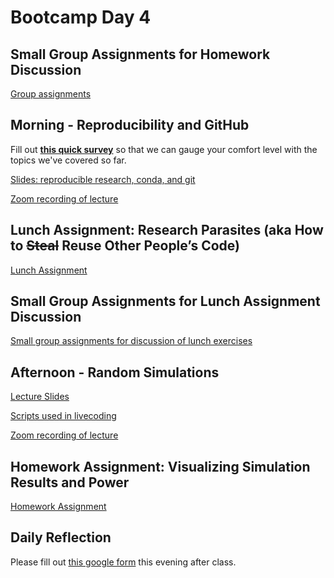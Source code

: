 # Bootcamp Day 4

## Small Group Assignments for Homework Discussion

[Group assignments](https://github.com/bxlab/cmdb-quantbio/blob/main/resources/small_group_assignments/small_group_day3_evening.md)

## Morning - Reproducibility and GitHub

Fill out **[this quick survey](https://forms.gle/RrSWEn1ZAM9P4aSWA)** so that we can gauge your comfort level with the topics we've covered so far.

[Slides: reproducible research, conda, and git](https://docs.google.com/presentation/d/17WPtDhfMPvVYyd0VJPk0qSuAudoJJbfqZnC9_8vDfn4/edit)

[Zoom recording of lecture](https://livejohnshopkins.sharepoint.com/:f:/s/qbb2021/EiQUQ8yP-d9JorwlDkHr5V0B5hRnZk26AIoG4m4GpSXEBw?e=QrnsvT)

## Lunch Assignment: Research Parasites (aka How to ~~Steal~~ Reuse Other People’s Code)

[Lunch Assignment](https://bxlab.github.io/cmdb-quantbio/assignments/bootcamp/research_parasites_reuse_code/assignment/)

## Small Group Assignments for Lunch Assignment Discussion

[Small group assignments for discussion of lunch exercises](https://github.com/bxlab/cmdb-quantbio/blob/main/resources/small_group_assignments/small_group_day4_lunch.md)

## Afternoon - Random Simulations

[Lecture Slides](https://docs.google.com/presentation/d/1acqu1fxTuRCT33KlCiHfMba7U0eRBqmLHjPafABAeqQ/edit?usp=sharing)

[Scripts used in livecoding](https://github.com/bxlab/cmdb-quantbio/tree/main/assignments/bootcamp/random_simulation_visualization/slides_asynchronous_or_livecoding_resources)

[Zoom recording of lecture](https://livejohnshopkins.sharepoint.com/:f:/s/qbb2021/EqzsHdejBTBGhug2nY98ghcBA_37QALc1hF5VFO3riOQlA?e=2yZsvy)

## Homework Assignment: Visualizing Simulation Results and Power

[Homework Assignment](https://bxlab.github.io/cmdb-quantbio/assignments/bootcamp/random_simulation_visualization/assignment)

## Daily Reflection

Please fill out [this google form](https://forms.gle/kPy6BiZDb9SQfSsW7) this evening after class.
